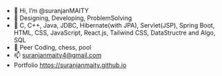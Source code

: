 - 👋 Hi, I’m @suranjanMAITY
- 👀 Designing, Developing, ProblemSolving
- 🌱 C, C++, Java, JDBC, Hibernate(with JPA), Servlet(JSP), Spring Boot, HTML, CSS, JavaScript, React.js, Tailwind CSS, DataStructre and Algo, SQL
- 💞️ Peer Coding, chess, pool
- 📫 suranjanmaity4@gmail.com
- Portfolio https://suranjanmaity.github.io

<!---
suranjanmaity/suranjanmaity is a ✨ special ✨ repository because its `README.md` (this file) appears on your GitHub profile.
You can click the Preview link to take a look at your changes.
--->
